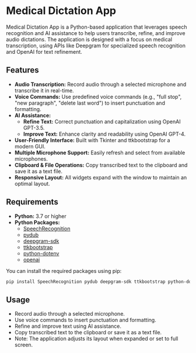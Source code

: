 # Medical Dictation App

Medical Dictation App is a Python-based application that leverages speech recognition and AI assistance to help users transcribe, refine, and improve audio dictations. The application is designed with a focus on medical transcription, using APIs like Deepgram for specialized speech recognition and OpenAI for text refinement.

## Features

- **Audio Transcription:** Record audio through a selected microphone and transcribe it in real-time.
- **Voice Commands:** Use predefined voice commands (e.g., "full stop", "new paragraph", "delete last word") to insert punctuation and formatting.
- **AI Assistance:**  
  - **Refine Text:** Correct punctuation and capitalization using OpenAI GPT-3.5.
  - **Improve Text:** Enhance clarity and readability using OpenAI GPT-4.
- **User-Friendly Interface:** Built with Tkinter and ttkbootstrap for a modern GUI.
- **Multiple Microphone Support:** Easily refresh and select from available microphones.
- **Clipboard & File Operations:** Copy transcribed text to the clipboard and save it as a text file.
- **Responsive Layout:** All widgets expand with the window to maintain an optimal layout.

## Requirements

- **Python:** 3.7 or higher
- **Python Packages:**  
  - [SpeechRecognition](https://pypi.org/project/SpeechRecognition/)
  - [pydub](https://pypi.org/project/pydub/)
  - [deepgram-sdk](https://pypi.org/project/deepgram-sdk/)
  - [ttkbootstrap](https://pypi.org/project/ttkbootstrap/)
  - [python-dotenv](https://pypi.org/project/python-dotenv/)
  - [openai](https://pypi.org/project/openai/)

You can install the required packages using pip:

```bash
pip install SpeechRecognition pydub deepgram-sdk ttkbootstrap python-dotenv openai
```

## Usage

- Record audio through a selected microphone.
- Use voice commands to insert punctuation and formatting.
- Refine and improve text using AI assistance.
- Copy transcribed text to the clipboard or save it as a text file.
- Note: The application adjusts its layout when expanded or set to full screen.

